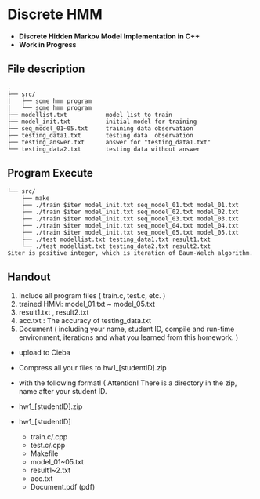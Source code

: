 # Discrete HMM
- **Discrete Hidden Markov Model Implementation in C++**
- **Work in Progress**

## File description
```
.
├── src/
|   ├── some hmm program
|   └── some hmm program
├── modellist.txt           model list to train
├── model_init.txt          initial model for training
├── seq_model_01~05.txt     training data observation
├── testing_data1.txt       testing data  observation
├── testing_answer.txt      answer for "testing_data1.txt"
└── testing_data2.txt       testing data without answer
```

## Program Execute
```
└── src/
    ├── make
    ├── ./train $iter model_init.txt seq_model_01.txt model_01.txt
    ├── ./train $iter model_init.txt seq_model_02.txt model_02.txt
    ├── ./train $iter model_init.txt seq_model_03.txt model_03.txt
    ├── ./train $iter model_init.txt seq_model_04.txt model_04.txt
    ├── ./train $iter model_init.txt seq_model_05.txt model_05.txt
    ├── ./test modellist.txt testing_data1.txt result1.txt
    └── ./test modellist.txt testing_data2.txt result2.txt
$iter is positive integer, which is iteration of Baum-Welch algorithm.
```

## Handout 
1. Include all program files  ( train.c, test.c, etc. )
2. trained HMM:    model_01.txt ~ model_05.txt
3. result1.txt , result2.txt
4. acc.txt : The accuracy of testing_data.txt
5. Document ( including your name, student ID, compile and run-time environment, iterations and what you learned from this homework. )

* upload to Cieba
 - Compress all your files to hw1_[studentID].zip
 - with the following format! ( Attention! There is a directory in the zip, name after your student ID.

 - hw1_[studentID].zip
 - hw1_[studentID]
    - train.c/.cpp
    - test.c/.cpp
    - Makefile
    - model_01~05.txt
    - result1~2.txt 
    - acc.txt
    - Document.pdf (pdf)
